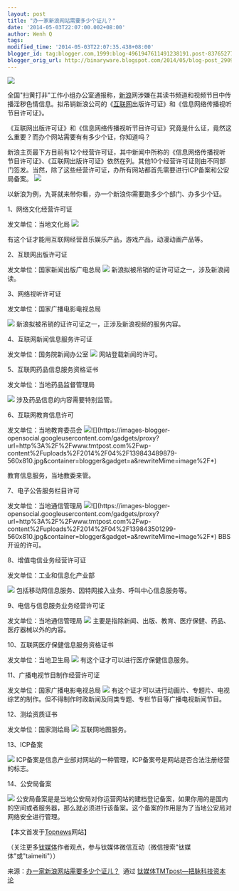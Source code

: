 ```yaml
---
layout: post
title: "办一家新浪网站需要多少个证儿？"
date: '2014-05-03T22:07:00.002+08:00'
author: Wenh Q
tags:
modified_time: '2014-05-03T22:07:35.438+08:00'
blogger_id: tag:blogger.com,1999:blog-4961947611491238191.post-8376527724254141857
blogger_orig_url: http://binaryware.blogspot.com/2014/05/blog-post_2909.html
---
```


![](https://images-blogger-opensocial.googleusercontent.com/gadgets/proxy?url=http%3A%2F%2Fwww.tmtpost.com%2Fwp-content%2Fuploads%2F2014%2F04%2F139843448018-560x350.jpg&container=blogger&gadget=a&rewriteMime=image%2F*)

全国"扫黄打非"工作小组办公室通报称，[新浪](http://www.tmtpost.com/tag/sina)网涉嫌在其读书频道和视频节目中传播淫秽色情信息。拟吊销新浪公司的《[互联网](http://www.tmtpost.com/tag/%E4%BA%92%E8%81%94%E7%BD%91)出版许可证》和《信息网络传播视听节目许可证》。

《互联网出版许可证》和《信息网络传播视听节目许可证》究竟是什么证，竟然这么重要？而办个网站需要有有多少个证，你知道吗？

新浪主页最下方目前有12个经营许可证，其中新闻中所称的《信息网络传播视听节目许可证》、《互联网出版许可证》依然在列。其他10个经营许可证则由不同部门签发。当然，除了这些经营许可证，办所有网站都首先需要进行ICP备案和公安局备案。
![](https://images-blogger-opensocial.googleusercontent.com/gadgets/proxy?url=http%3A%2F%2Fwww.tmtpost.com%2Fwp-content%2Fuploads%2F2014%2F04%2F13984345085-560x83.png&container=blogger&gadget=a&rewriteMime=image%2F*)

以新浪为例，九哥就来带你看，办一个新浪你需要跑多少个部门、办多少个证。

1、网络文化经营许可证

发文单位：当地文化局
![](https://images-blogger-opensocial.googleusercontent.com/gadgets/proxy?url=http%3A%2F%2Fwww.tmtpost.com%2Fwp-content%2Fuploads%2F2014%2F04%2F139843461919-560x405.jpg&container=blogger&gadget=a&rewriteMime=image%2F*)

有这个证才能用互联网经营音乐娱乐产品，游戏产品，动漫动画产品等。

2、互联网出版许可证

发文单位：国家新闻出版广电总局
![](https://images-blogger-opensocial.googleusercontent.com/gadgets/proxy?url=http%3A%2F%2Fwww.tmtpost.com%2Fwp-content%2Fuploads%2F2014%2F04%2F139843465538.jpg&container=blogger&gadget=a&rewriteMime=image%2F*)
新浪拟被吊销的证许可证之一，涉及新浪阅读。

3、网络视听许可证

发文单位：国家广播电影电视总局

![](https://images-blogger-opensocial.googleusercontent.com/gadgets/proxy?url=http%3A%2F%2Fwww.tmtpost.com%2Fwp-content%2Fuploads%2F2014%2F04%2F139843468737.jpg&container=blogger&gadget=a&rewriteMime=image%2F*)
新浪拟被吊销的证许可证之一，正涉及新浪视频的服务内容。



4、互联网新闻信息服务许可证

发文单位：国务院新闻办公室
![](https://images-blogger-opensocial.googleusercontent.com/gadgets/proxy?url=http%3A%2F%2Fwww.tmtpost.com%2Fwp-content%2Fuploads%2F2014%2F04%2F139843473257-560x791.jpg&container=blogger&gadget=a&rewriteMime=image%2F*)
网站登载新闻的许可。



5、互联网药品信息服务资格证书

发文单位：当地药品监督管理局

![](https://images-blogger-opensocial.googleusercontent.com/gadgets/proxy?url=http%3A%2F%2Fwww.tmtpost.com%2Fwp-content%2Fuploads%2F2014%2F04%2F139843477438-560x399.jpg&container=blogger&gadget=a&rewriteMime=image%2F*)
涉及药品信息的内容需要特别监管。



6、互联网教育信息许可

发文单位：当地教育委员会
![](https://images-blogger-opensocial.googleusercontent.com/gadgets/proxy?url=http%3A%2F%2Fwww.tmtpost.com%2Fwp-content%2Fuploads%2F2014%2F04%2F13984348240-560x810.jpg&container=blogger&gadget=a&rewriteMime=image%2F*)![](https://images-blogger-opensocial.googleusercontent.com/gadgets/proxy?url=http%3A%2F%2Fwww.tmtpost.com%2Fwp-content%2Fuploads%2F2014%2F04%2F139843489879-560x810.jpg&container=blogger&gadget=a&rewriteMime=image%2F*)

教育信息服务，当地教委来管。



7、电子公告服务栏目许可

发文单位：当地通信管理局
![](https://images-blogger-opensocial.googleusercontent.com/gadgets/proxy?url=http%3A%2F%2Fwww.tmtpost.com%2Fwp-content%2Fuploads%2F2014%2F04%2F13984349770-560x810.jpg&container=blogger&gadget=a&rewriteMime=image%2F*)![](https://images-blogger-opensocial.googleusercontent.com/gadgets/proxy?url=http%3A%2F%2Fwww.tmtpost.com%2Fwp-content%2Fuploads%2F2014%2F04%2F139843501299-560x810.jpg&container=blogger&gadget=a&rewriteMime=image%2F*)
BBS开设的许可。



8、增值电信业务经营许可证

发文单位：工业和信息化产业部

![](https://images-blogger-opensocial.googleusercontent.com/gadgets/proxy?url=http%3A%2F%2Fwww.tmtpost.com%2Fwp-content%2Fuploads%2F2014%2F04%2F139843503819-560x778.jpg&container=blogger&gadget=a&rewriteMime=image%2F*)
包括移动网信息服务、因特网接入业务、呼叫中心信息服务等。



9、电信与信息服务业务经营许可证

发文单位：当地通信管理局
![](https://images-blogger-opensocial.googleusercontent.com/gadgets/proxy?url=http%3A%2F%2Fwww.tmtpost.com%2Fwp-content%2Fuploads%2F2014%2F04%2F139843506587.jpg&container=blogger&gadget=a&rewriteMime=image%2F*)
主要是指除新闻、出版、教育、医疗保健、药品、医疗器械以外的内容。



10、互联网医疗保健信息服务资格证书

发文单位：当地卫生局
![](https://images-blogger-opensocial.googleusercontent.com/gadgets/proxy?url=http%3A%2F%2Fwww.tmtpost.com%2Fwp-content%2Fuploads%2F2014%2F04%2F13984350937.jpg&container=blogger&gadget=a&rewriteMime=image%2F*)
有这个证才可以进行医疗保健信息服务。



11、广播电视节目制作经营许可证

发文单位：国家广播电影电视总局
![](https://images-blogger-opensocial.googleusercontent.com/gadgets/proxy?url=http%3A%2F%2Fwww.tmtpost.com%2Fwp-content%2Fuploads%2F2014%2F04%2F13984351208-560x391.jpg&container=blogger&gadget=a&rewriteMime=image%2F*)
有这个证才可以进行动画片、专题片、电视综艺的制作。但不得制作时政新闻及同类专题、专栏节目等广播电视新闻节目。



12、测绘资质证书

发文单位：国家测绘局
![](https://images-blogger-opensocial.googleusercontent.com/gadgets/proxy?url=http%3A%2F%2Fwww.tmtpost.com%2Fwp-content%2Fuploads%2F2014%2F04%2F139843514976.jpg&container=blogger&gadget=a&rewriteMime=image%2F*)
互联网地图服务。



13、ICP备案

![](https://images-blogger-opensocial.googleusercontent.com/gadgets/proxy?url=http%3A%2F%2Fwww.tmtpost.com%2Fwp-content%2Fuploads%2F2014%2F04%2F13984351792-560x412.png&container=blogger&gadget=a&rewriteMime=image%2F*)
ICP备案是信息产业部对网站的一种管理，ICP备案号是网站是否合法注册经营的标志。



14、公安局备案

![](https://images-blogger-opensocial.googleusercontent.com/gadgets/proxy?url=http%3A%2F%2Fwww.tmtpost.com%2Fwp-content%2Fuploads%2F2014%2F04%2F139843520045.jpg&container=blogger&gadget=a&rewriteMime=image%2F*)
公安局备案是是当地公安局对你运营网站的建档登记备案，如果你用的是国内的空间或者服务器，那么就必须进行该备案。这个备案的作用是为了当地公安局对网络安全进行管理。


【本文首发于[Topnews](http://www.topnews9.com/arc/20140425/36246.html)网站】

（关注更多[钛媒体](http://www.tmtpost.com/)作者观点，参与钛媒体微信互动（微信搜索"钛媒体"或"taimeiti"））

来源：[办一家新浪网站需要多少个证儿？](http://www.tmtpost.com/107417.html)  通过 [钛媒体TMTpost—把脉科技资本论](http://www.tmtpost.com/)
